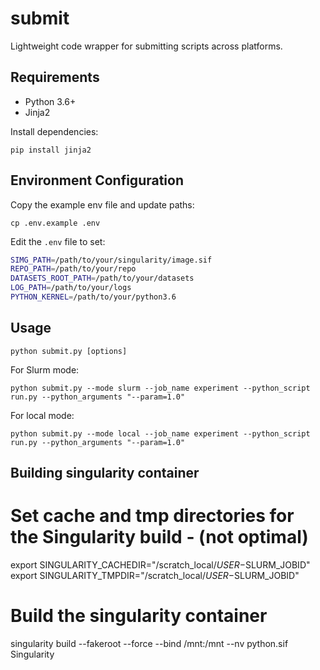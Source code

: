 # submit
Lightweight code wrapper for submitting scripts across platforms.
 
## Requirements
- Python 3.6+
- Jinja2

Install dependencies:
```
pip install jinja2
```

## Environment Configuration

Copy the example env file and update paths:

```
cp .env.example .env
```

Edit the `.env` file to set:

```bash
SIMG_PATH=/path/to/your/singularity/image.sif
REPO_PATH=/path/to/your/repo
DATASETS_ROOT_PATH=/path/to/your/datasets
LOG_PATH=/path/to/your/logs
PYTHON_KERNEL=/path/to/your/python3.6
```

## Usage

```
python submit.py [options]
```

For Slurm mode:
```
python submit.py --mode slurm --job_name experiment --python_script run.py --python_arguments "--param=1.0"
```

For local mode:
```
python submit.py --mode local --job_name experiment --python_script run.py --python_arguments "--param=1.0"
```
## Building singularity container
# Set cache and tmp directories for the Singularity build - (not optimal)
export SINGULARITY_CACHEDIR="/scratch_local/$USER-$SLURM_JOBID"
export SINGULARITY_TMPDIR="/scratch_local/$USER-$SLURM_JOBID"

# Build the singularity container
singularity build --fakeroot --force --bind /mnt:/mnt --nv python.sif Singularity

